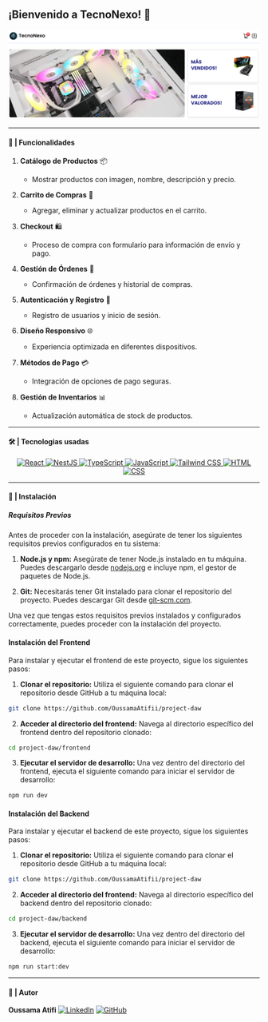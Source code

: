 ## ¡Bienvenido a TecnoNexo! :wave:

![alt text](./frontend/src/assets/title-image.png)

---
#### 🎨 | Funcionalidades
1. **Catálogo de Productos** 📦
   - Mostrar productos con imagen, nombre, descripción y precio.

2. **Carrito de Compras** 🛒
   - Agregar, eliminar y actualizar productos en el carrito.

3. **Checkout** 🛍️
   - Proceso de compra con formulario para información de envío y pago.

4. **Gestión de Órdenes** 📝
   - Confirmación de órdenes y historial de compras.

5. **Autenticación y Registro** 🔐
   - Registro de usuarios y inicio de sesión.

6. **Diseño Responsivo** 🌐
   - Experiencia optimizada en diferentes dispositivos.

7. **Métodos de Pago** 💳
   - Integración de opciones de pago seguras.

8. **Gestión de Inventarios** 📊
   - Actualización automática de stock de productos.

---

#### 🛠️ | Tecnologias usadas

<p align="center">
  <a href="https://reactjs.org">
    <img src="https://img.shields.io/badge/react-%2361DAFB.svg?style=for-the-badge&logo=react&logoColor=white" alt="React">
  </a><a href="https://nestjs.com">
    <img src="https://img.shields.io/badge/nestjs-%23E0234E.svg?style=for-the-badge&logo=nestjs&logoColor=white" alt="NestJS">
  </a><a href="https://www.typescriptlang.org">
    <img src="https://img.shields.io/badge/typescript-%23007ACC.svg?style=for-the-badge&logo=typescript&logoColor=white" alt="TypeScript">
  </a><a href="https://developer.mozilla.org/en-US/docs/Web/JavaScript">
    <img src="https://img.shields.io/badge/javascript-%23323330.svg?style=for-the-badge&logo=javascript&logoColor=%23F7DF1E" alt="JavaScript">
  </a><a href="https://tailwindcss.com">
    <img src="https://img.shields.io/badge/tailwindcss-%2338B2AC.svg?style=for-the-badge&logo=tailwind-css&logoColor=white" alt="Tailwind CSS">
  </a><a href="https://developer.mozilla.org/en-US/docs/Web/Guide/HTML/HTML5">
    <img src="https://img.shields.io/badge/html5-%23E34F26.svg?style=for-the-badge&logo=html5&logoColor=white" alt="HTML">
  </a><a href="https://www.w3.org/Style/CSS/Overview.en.html">
    <img src="https://img.shields.io/badge/CSS-%233573B2.svg?style=for-the-badge&logo=css3&logoColor=white" alt="CSS"></a>
</p>

---

#### :rocket: | Instalación
  ##### Requisitos Previos

Antes de proceder con la instalación, asegúrate de tener los siguientes requisitos previos configurados en tu sistema:

1. **Node.js y npm:** Asegúrate de tener Node.js instalado en tu máquina. Puedes descargarlo desde [nodejs.org](https://nodejs.org/) e incluye npm, el gestor de paquetes de Node.js.

2. **Git:** Necesitarás tener Git instalado para clonar el repositorio del proyecto. Puedes descargar Git desde [git-scm.com](https://git-scm.com/).

Una vez que tengas estos requisitos previos instalados y configurados correctamente, puedes proceder con la instalación del proyecto.

#### Instalación del Frontend

Para instalar y ejecutar el frontend de este proyecto, sigue los siguientes pasos:

1. **Clonar el repositorio:** Utiliza el siguiente comando para clonar el repositorio desde GitHub a tu máquina local:
  ```bash
  git clone https://github.com/OussamaAtifii/project-daw
  ```

2.  **Acceder al directorio del frontend:** Navega al directorio específico del frontend dentro del repositorio clonado:
```bash
cd project-daw/frontend
```
3.  **Ejecutar el servidor de desarrollo:** Una vez dentro del directorio del frontend, ejecuta el siguiente comando para iniciar el servidor de desarrollo:
```bash
npm run dev
```

#### Instalación del Backend

Para instalar y ejecutar el backend de este proyecto, sigue los siguientes pasos:

1. **Clonar el repositorio:** Utiliza el siguiente comando para clonar el repositorio desde GitHub a tu máquina local:
  ```bash
  git clone https://github.com/OussamaAtifii/project-daw
  ```

2.  **Acceder al directorio del frontend:** Navega al directorio específico del backend dentro del repositorio clonado:
```bash
cd project-daw/backend
```

3.  **Ejecutar el servidor de desarrollo:** Una vez dentro del directorio del backend, ejecuta el siguiente comando para iniciar el servidor de desarrollo:
```bash
npm run start:dev
```
--- 
#### :bust_in_silhouette: |  Autor

**Oussama Atifi**
[![LinkedIn](https://img.shields.io/badge/LinkedIn-blue?style=flat&logo=linkedin)](www.linkedin.com/in/oussama-atifi) [![GitHub](https://img.shields.io/badge/GitHub-gray?style=flat&logo=github)](https://github.com/OussamaAtifii)






